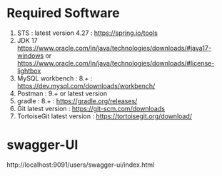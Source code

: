 # Required Software 
1. STS : latest version 4.27 : https://spring.io/tools
2. JDK 17 https://www.oracle.com/in/java/technologies/downloads/#java17-windows or  https://www.oracle.com/in/java/technologies/downloads/#license-lightbox
3. MySQL workbench : 8.+ : https://dev.mysql.com/downloads/workbench/
4. Postman : 9.+ or latest version
5. gradle : 8.+ : https://gradle.org/releases/
6. Git  latest version : https://git-scm.com/downloads
7. TortoiseGit latest version : https://tortoisegit.org/download/

# swagger-UI
http://localhost:9091/users/swagger-ui/index.html
